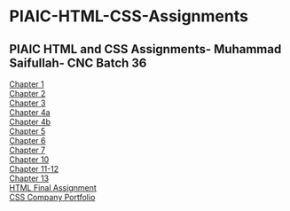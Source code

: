 # PIAIC-HTML-CSS-Assignments
PIAIC HTML and CSS Assignments- 
Muhammad Saifullah-
CNC Batch 36
-
[Chapter 1](https://github.com/Muhammad-Saifullah50/PIAIC-HTML-CSS-Assignments/blob/main/chapter1.html) <br>
[Chapter 2](https://github.com/Muhammad-Saifullah50/PIAIC-HTML-CSS-Assignments/blob/main/chapter2.html) <br>
[Chapter 3](https://github.com/Muhammad-Saifullah50/PIAIC-HTML-CSS-Assignments/blob/main/chapter3.html) <br>
[Chapter 4a](https://github.com/Muhammad-Saifullah50/PIAIC-HTML-CSS-Assignments/blob/main/chapter4a.html) <br>
[Chapter 4b](https://github.com/Muhammad-Saifullah50/PIAIC-HTML-CSS-Assignments/blob/main/chapter4b.html) <br>
[Chapter 5](https://github.com/Muhammad-Saifullah50/PIAIC-HTML-CSS-Assignments/blob/main/chapter5.html) <br>
[Chapter 6](https://github.com/Muhammad-Saifullah50/PIAIC-HTML-CSS-Assignments/blob/main/chapter6.html) <br> 
[Chapter 7](https://github.com/Muhammad-Saifullah50/PIAIC-HTML-CSS-Assignments/blob/main/chapter7.html) <br> 
[Chapter 10](https://github.com/Muhammad-Saifullah50/PIAIC-HTML-CSS-Assignments/blob/main/chapter10.html) <br> 
[Chapter 11-12](https://github.com/Muhammad-Saifullah50/PIAIC-HTML-CSS-Assignments/blob/main/chapter-11%2C12.html) <br> 
[Chapter 13](https://github.com/Muhammad-Saifullah50/PIAIC-HTML-CSS-Assignments/blob/main/chapter-13.html) <br>
[HTML Final Assignment](https://github.com/Muhammad-Saifullah50/PIAIC-HTML-CSS-Assignments/tree/main/HTML-Final-Assignment) <br>
[CSS Company Portfolio](https://github.com/Muhammad-Saifullah50/PIAIC-HTML-CSS-Assignments/tree/main/CSS-Company-Portfolio)
